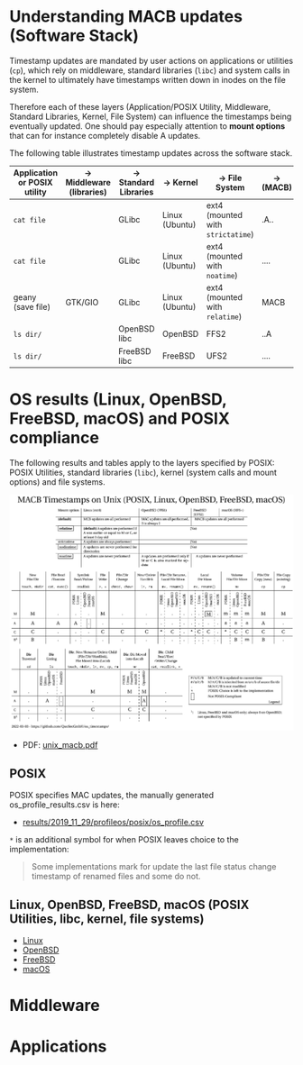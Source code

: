 # Understanding MACB updates (Software Stack)

Timestamp updates are mandated by user actions on applications or utilities (`cp`), which rely on middleware, standard libraries (`libc`) and system calls in the kernel to ultimately have timestamps written down in inodes on the file system.

Therefore each of these layers (Application/POSIX Utility, Middleware, Standard Libraries, Kernel, File System) can influence the timestamps being eventually updated.
One should pay especially attention to **mount options** that can for instance completely disable A updates.

The following table illustrates timestamp updates across the software stack.

| Application or POSIX utility | -> Middleware (libraries) | -> Standard Libraries | -> Kernel | -> File System | -> (MACB)    |
|----------------------|---------|--------------|----------------|-----------------------------------|------|
| `cat file`             |         | GLibc        | Linux (Ubuntu) | ext4 (mounted with `strictatime`) | .A.. |
| `cat file`             |         | GLibc        | Linux (Ubuntu) | ext4 (mounted with `noatime`)     | .... |
| geany (save file)    | GTK/GIO | GLibc        | Linux (Ubuntu) | ext4 (mounted with `relatime`)    | MACB |
| `ls dir/`              |         | OpenBSD libc | OpenBSD        | FFS2 | ..A  |
| `ls dir/`              |         | FreeBSD libc | FreeBSD        | UFS2 | .... |


# OS results (Linux, OpenBSD, FreeBSD, macOS) and POSIX compliance

The following results and tables apply to the layers specified by POSIX: POSIX Utilities, standard libraries (`libc`), kernel (system calls and mount options) and file systems.

![Unix MACB](https://raw.githubusercontent.com/yaps8/yaps8.github.io/master/os_timestamps/2022-03-03/unix_macb.png)

- PDF: [unix_macb.pdf](https://github.com/QuoSecGmbH/os_timestamps/releases/download/2022-03-03/unix_macb.pdf)

## POSIX
POSIX specifies MAC updates, the manually generated os_profile_results.csv is here:
- [results/2019_11_29/profileos/posix/os_profile.csv](results/2019_11_29/profileos/posix/os_profile.csv)

`*` is an additional symbol for when POSIX leaves choice to the implementation:
> Some implementations mark for update the last file status change timestamp of renamed files and some do not.

## Linux, OpenBSD, FreeBSD, macOS (POSIX Utilities, libc, kernel, file systems)

- [Linux](/os_results/linux.md)
- [OpenBSD](/os_results/openbsd.md)
- [FreeBSD](/os_results/freebsd.md)
- [macOS](/os_results/openbsd.md)

# Middleware

# Applications

